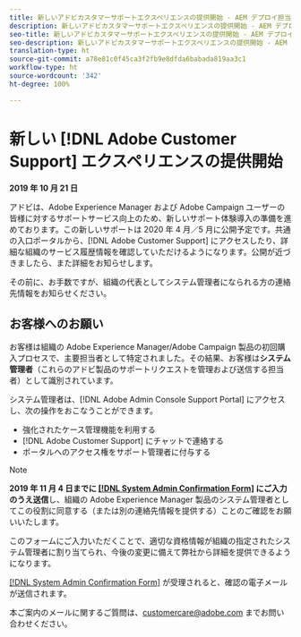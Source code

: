 ```yaml
---
title: 新しいアドビカスタマーサポートエクスペリエンスの提供開始 - AEM デプロイ担当者
description: 新しいアドビカスタマーサポートエクスペリエンスの提供開始 - AEM デプロイ担当者
seo-title: 新しいアドビカスタマーサポートエクスペリエンスの提供開始 - AEM デプロイ担当者
seo-description: 新しいアドビカスタマーサポートエクスペリエンスの提供開始 - AEM デプロイ担当者
translation-type: ht
source-git-commit: a78e81c0f45ca3f2fb9e8dfda6babada819aa3c1
workflow-type: ht
source-wordcount: '342'
ht-degree: 100%

---
```



# 新しい [!DNL Adobe Customer Support] エクスペリエンスの提供開始

**2019 年 10 月 21 日**

アドビは、Adobe Experience Manager および Adobe Campaign ユーザーの皆様に対するサポートサービス向上のため、新しいサポート体験導入の準備を進めております。この新しいサポートは 2020 年 4 月／5 月に公開予定です。共通の入口ポータルから、[!DNL Adobe Customer Support] にアクセスしたり、詳細な組織のサービス履歴情報を確認していただけるようになります。公開が近づきましたら、また詳細をお知らせします。

その前に、お手数ですが、組織の代表としてシステム管理者になられる方の連絡先情報をお知らせください。

## お客様へのお願い

お客様は組織の Adobe Experience Manager/Adobe Campaign 製品の初回購入プロセスで、主要担当者として特定されました。その結果、お客様は&#x200B;**システム管理者**（これらのアドビ製品のサポートリクエストを管理および送信する担当者）として識別されています。

システム管理者は、[!DNL Adobe Admin Console Support Portal] にアクセスし、次の操作をおこなうことができます。

* 強化されたケース管理機能を利用する
* [!DNL Adobe Customer Support] にチャットで連絡する
* ポータルへのアクセス権をサポート管理者に付与する

>[!NOTE]
>
>**2019 年 11 月 4 日までに [[!DNL System Admin Confirmation Form]](https://adobe.allegiancetech.com/cgi-bin/qwebcorporate.dll?idx=N5M8RY) にご入力のうえ送信**&#x200B;し、組織の Adobe Experience Manager 製品のシステム管理者としてこの役割に同意する（または別の連絡先情報を提供する）ことのご確認をお願いいたします。
>
>このフォームにご入力いただくことで、適切な資格情報が組織の指定されたシステム管理者に割り当てられ、今後の変更に備えて弊社から詳細を提供できるようになります。

[[!DNL System Admin Confirmation Form]](https://adobe.allegiancetech.com/cgi-bin/qwebcorporate.dll?idx=N5M8RY) が受理されると、確認の電子メールが送信されます。

本ご案内のメールに関するご質問は、customercare@adobe.com までお問い合わせください。

 
